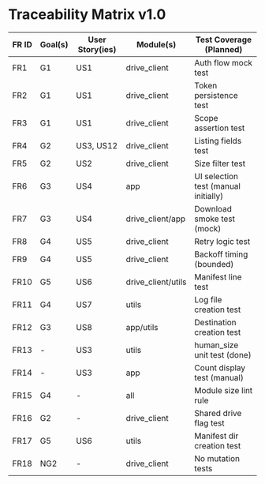 # Traceability Matrix v1.0

| FR ID | Goal(s) | User Story(ies) | Module(s) | Test Coverage (Planned) |
|-------|---------|-----------------|-----------|-------------------------|
| FR1 | G1 | US1 | drive_client | Auth flow mock test |
| FR2 | G1 | US1 | drive_client | Token persistence test |
| FR3 | G1 | US1 | drive_client | Scope assertion test |
| FR4 | G2 | US3, US12 | drive_client | Listing fields test |
| FR5 | G2 | US2 | drive_client | Size filter test |
| FR6 | G3 | US4 | app | UI selection test (manual initially) |
| FR7 | G3 | US4 | drive_client/app | Download smoke test (mock) |
| FR8 | G4 | US5 | drive_client | Retry logic test |
| FR9 | G4 | US5 | drive_client | Backoff timing (bounded) |
| FR10 | G5 | US6 | drive_client/utils | Manifest line test |
| FR11 | G4 | US7 | utils | Log file creation test |
| FR12 | G3 | US8 | app/utils | Destination creation test |
| FR13 | - | US3 | utils | human_size unit test (done) |
| FR14 | - | US3 | app | Count display test (manual) |
| FR15 | G4 | - | all | Module size lint rule |
| FR16 | G2 | - | drive_client | Shared drive flag test |
| FR17 | G5 | US6 | utils | Manifest dir creation test |
| FR18 | NG2 | - | drive_client | No mutation tests |
